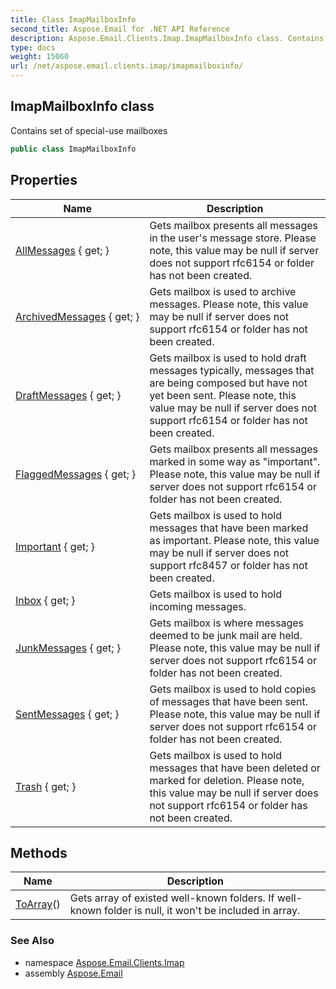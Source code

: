 ```yaml
---
title: Class ImapMailboxInfo
second_title: Aspose.Email for .NET API Reference
description: Aspose.Email.Clients.Imap.ImapMailboxInfo class. Contains set of specialuse mailboxes
type: docs
weight: 15060
url: /net/aspose.email.clients.imap/imapmailboxinfo/
---
```

## ImapMailboxInfo class

Contains set of special-use mailboxes

```csharp
public class ImapMailboxInfo
```

## Properties

| Name | Description |
| --- | --- |
| [AllMessages](../../aspose.email.clients.imap/imapmailboxinfo/allmessages/) { get; } | Gets mailbox presents all messages in the user's message store. Please note, this value may be null if server does not support rfc6154 or folder has not been created. |
| [ArchivedMessages](../../aspose.email.clients.imap/imapmailboxinfo/archivedmessages/) { get; } | Gets mailbox is used to archive messages. Please note, this value may be null if server does not support rfc6154 or folder has not been created. |
| [DraftMessages](../../aspose.email.clients.imap/imapmailboxinfo/draftmessages/) { get; } | Gets mailbox is used to hold draft messages typically, messages that are being composed but have not yet been sent. Please note, this value may be null if server does not support rfc6154 or folder has not been created. |
| [FlaggedMessages](../../aspose.email.clients.imap/imapmailboxinfo/flaggedmessages/) { get; } | Gets mailbox presents all messages marked in some way as "important". Please note, this value may be null if server does not support rfc6154 or folder has not been created. |
| [Important](../../aspose.email.clients.imap/imapmailboxinfo/important/) { get; } | Gets mailbox is used to hold messages that have been marked as important. Please note, this value may be null if server does not support rfc8457 or folder has not been created. |
| [Inbox](../../aspose.email.clients.imap/imapmailboxinfo/inbox/) { get; } | Gets mailbox is used to hold incoming messages. |
| [JunkMessages](../../aspose.email.clients.imap/imapmailboxinfo/junkmessages/) { get; } | Gets mailbox is where messages deemed to be junk mail are held. Please note, this value may be null if server does not support rfc6154 or folder has not been created. |
| [SentMessages](../../aspose.email.clients.imap/imapmailboxinfo/sentmessages/) { get; } | Gets mailbox is used to hold copies of messages that have been sent. Please note, this value may be null if server does not support rfc6154 or folder has not been created. |
| [Trash](../../aspose.email.clients.imap/imapmailboxinfo/trash/) { get; } | Gets mailbox is used to hold messages that have been deleted or marked for deletion. Please note, this value may be null if server does not support rfc6154 or folder has not been created. |

## Methods

| Name | Description |
| --- | --- |
| [ToArray](../../aspose.email.clients.imap/imapmailboxinfo/toarray/)() | Gets array of existed well-known folders. If well-known folder is null, it won't be included in array. |

### See Also

* namespace [Aspose.Email.Clients.Imap](../../aspose.email.clients.imap/)
* assembly [Aspose.Email](../../)


